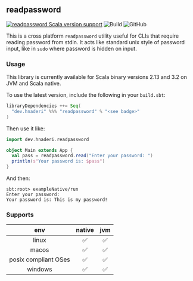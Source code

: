 ## readpassword
[![readpassword Scala version support](https://index.scala-lang.org/hnaderi/scala-readpass/readpassword/latest.svg)](https://index.scala-lang.org/hnaderi/scala-readpass/readpassword)
![Build](https://github.com/hnaderi/scala-readpass/workflows/Continuous%20Integration/badge.svg)
![GitHub](https://img.shields.io/github/license/hnaderi/scala-readpass)

This is a cross platform `readpassword` utility useful for CLIs that require reading password from stdin.
It acts like standard unix style of password input, like in `sudo` where password is hidden on input.

### Usage

This library is currently available for Scala binary versions 2.13 and 3.2 on JVM and Scala native.

To use the latest version, include the following in your `build.sbt`:

```scala
libraryDependencies ++= Seq(
  "dev.hnaderi" %%% "readpassword" % "<see badge>"
)
```

Then use it like:

``` scala
import dev.hnaderi.readpassword

object Main extends App {
  val pass = readpassword.read("Enter your password: ")
  println(s"Your password is: $pass")
}
```

And then:

``` plain
sbt:root> exampleNative/run
Enter your password: 
Your password is: This is my password!
```

### Supports
| env                  | native | jvm |
|:--------------------:|:------:|:---:|
| linux                | ✅     | ✅  |
| macos                | ✅     | ✅  |
| posix compliant OSes | ✅     | ✅  |
| windows              | ✅     | ✅  |
